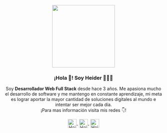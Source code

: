 
<p align="center" width="300">
   <img align="center" width="200" src="https://user-images.githubusercontent.com/90737937/185776583-1b0c7841-da31-4f16-a5b6-55a13769a431.jpg" />
   <h3 align="center">¡Hola 👋! Soy Heider 👨🏻‍💻</h3>
</p>

<p align="center">Soy <strong>Desarrollador Web Full Stack</strong> desde hace 3 años. Me apasiona mucho el desarrollo de software y me mantengo en constante aprendizaje, mi meta es lograr aportar la mayor cantidad de soluciones digitales al mundo e intentar ser mejor cada día.<br />¡Para mas información visita mis redes 👇!</p>
<p align="center">
   <a href="https://www.linkedin.com/in/heider-andres-arellano-oviedo/" target="blank" style='margin-right:4px'>
    <img align="center" src="https://cdn.jsdelivr.net/npm/simple-icons@3.0.1/icons/linkedin.svg" alt="Heider" height="28px" width="28px" />
  </a>
   <a href="https://heyderandres.github.io/" target="blank" style='margin-right:4px'>
    <img align="center" src="https://cdn-icons-png.flaticon.com/512/814/814587.png" alt="Heider" height="28px" width="28px" />
  </a>
  <a href="https://www.instagram.com/heydr16/" target="blank">
    <img align="center" src="https://cdn.jsdelivr.net/npm/simple-icons@3.0.1/icons/instagram.svg" alt="Heider" height="28px" width="28px" />
  </a>
</p>
